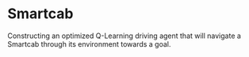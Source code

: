 # Smartcab
Constructing an optimized Q-Learning driving agent that will navigate a Smartcab through its environment towards a goal. 
